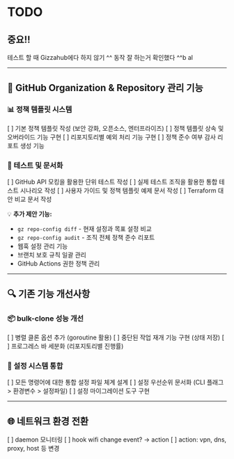 # TODO

## 중요!!
테스트 할 때 Gizzahub에다 하지 않기 ^^
동작 잘 하는거 확인했다 ^^b al

---

## 🚀 GitHub Organization & Repository 관리 기능

### 📊 정책 템플릿 시스템
[ ] 기본 정책 템플릿 작성 (보안 강화, 오픈소스, 엔터프라이즈)
[ ] 정책 템플릿 상속 및 오버라이드 기능 구현
[ ] 리포지토리별 예외 처리 기능 구현
[ ] 정책 준수 여부 감사 리포트 생성 기능

### 🧪 테스트 및 문서화
[ ] GitHub API 모킹을 활용한 단위 테스트 작성
[ ] 실제 테스트 조직을 활용한 통합 테스트 시나리오 작성
[ ] 사용자 가이드 및 정책 템플릿 예제 문서 작성
[ ] Terraform 대안 비교 문서 작성

💡 **추가 제안 기능:**
- `gz repo-config diff` - 현재 설정과 목표 설정 비교
- `gz repo-config audit` - 조직 전체 정책 준수 리포트
- 웹훅 설정 관리 기능
- 브랜치 보호 규칙 일괄 관리
- GitHub Actions 권한 정책 관리

---

## 🔍 기존 기능 개선사항

### 📦 bulk-clone 성능 개선
[ ] 병렬 클론 옵션 추가 (goroutine 활용)
[ ] 중단된 작업 재개 기능 구현 (상태 저장)
[ ] 프로그레스 바 세분화 (리포지토리별 진행률)

### 🔧 설정 시스템 통합
[ ] 모든 명령어에 대한 통합 설정 파일 체계 설계
[ ] 설정 우선순위 문서화 (CLI 플래그 > 환경변수 > 설정파일)
[ ] 설정 마이그레이션 도구 구현

---

## 🌐 네트워크 환경 전환
[ ] daemon 모니터링
[ ] hook wifi change event? -> action
[ ] action: vpn, dns, proxy, host 등 변경
